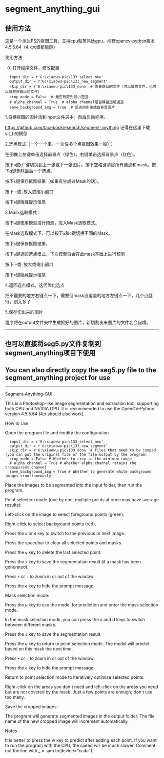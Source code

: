 # segment_anything_gui



## 使用方法

这是一个类似PS的抠图工具，支持cpu和英伟达gpu。推荐opencv-python版本4.5.5.64（4.x大概都能跑）

使用方法

0. 打开程序文件，修改配置
```
  input_dir = r'G:\xiaowu-pic\133_select_new'
  output_dir = r'G:\xiaowu-pic\133_new_segment'
  skip_dir = r'G:\xiaowu-pic\133_done' # 需要跳动的文件（可以放原文件，也可以放程序输出的文件）
  crop_mode = False  # 是否裁剪到最小范围
  # alpha_channel = True  # alpha_channel是否保留透明通道
  save_background_img = True  # 是否同步生成白背景图片
```

1.将待抠图的图片放到input文件夹中，然后启动程序。

https://github.com/facebookresearch/segment-anything
记得在这里下载vit_h的模型

2.选点模式（一个一个来，一次性多个点抠图效果一般）：

在图像上左键单击选择前景点（绿色），右键单击选择背景点（红色）。

按下`a`或d``键切换到上一张或下一张图片。按下空格键清除所有选点和mask。按下q键删除最后一个选点。

按下`s`键保存抠图结果（如果有生成过Mask的话）。

按下 `+`或`-`放大或缩小窗口

按下`e`键隐藏提示信息


3.Mask选取模式：

按下`w`键使用模型进行预测，进入Mask选取模式。

在Mask选取模式下，可以按下`a`和`d`键切换不同的Mask。

按下`s`键保存抠图结果。

按下`w`键返回选点模式，下次模型将会在此mask基础上进行预测

按下 `+`或`-`放大或缩小窗口

按下`e`键隐藏提示信息


4.返回选点模式，迭代优化选点

把不需要的地方右键点一下，需要但mask没覆盖的地方左键点一下，几个点就行，别太多了

5.保存切出来的图片

程序将在output文件夹中生成抠好的图片，新切割出来图片的文件名会自增。


--- 
## **也可以直接将seg5.py文件复制到segment_anything项目下使用**
## **You can also directly copy the seg5.py file to the segment_anything project for use**
---



Segment-Anything-GUI

This is a Photoshop-like image segmentation and extraction tool, supporting both CPU and NVIDIA GPU. It is recommended to use the OpenCV-Python version 4.5.5.64 (4.x should also work).

How to Use

Open the program file and modify the configuration
```
  input_dir = r'G:\xiaowu-pic\133_select_new'
  output_dir = r'G:\xiaowu-pic\133_new_segment'
  skip_dir = r'G:\xiaowu-pic\133_done' # Files that need to be jumped (you can put the original file or the file output by the program)
  crop_mode = False # Whether to crop to the minimum range
  # alpha_channel = True # Whether alpha_channel retains the transparent channel
  save_background_img = True # Whether to generate white background images simultaneously
```

Place the images to be segmented into the input folder, then run the program.

Point selection mode (one by one, multiple points at once may have average results):

Left-click on the image to select foreground points (green).

Right-click to select background points (red).

Press the `a` or `d` key to switch to the previous or next image.

Press the spacebar to clear all selected points and masks.

Press the `q` key to delete the last selected point.

Press the `s` key to save the segmentation result (if a mask has been generated).

Press `+` or `-` to zoom in or out of the window

Press the `e` key to hide the prompt message

Mask selection mode:

Press the `w` key to use the model for prediction and enter the mask selection mode.

In the mask selection mode, you can press the a and d keys to switch between different masks.

Press the `s` key to save the segmentation result.

Press the `w` key to return to point selection mode. The model will predict based on this mask the next time.

Press `+` or `-` to zoom in or out of the window

Press the `e` key to hide the prompt message

Return to point selection mode to iteratively optimize selected points:

Right-click on the areas you don't need and left-click on the areas you need but are not covered by the mask. Just a few points are enough; don't use too many.

Save the cropped images:

The program will generate segmented images in the output folder. The file name of the new cropped image will increment automatically.

Notes

It is better to press the w key to predict after adding each point. If you want to run the program with the CPU, the speed will be much slower. Comment out the line with _ = sam.to(device="cuda").
